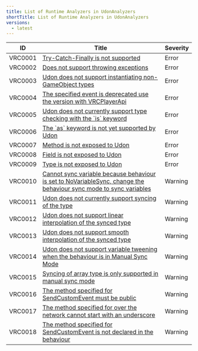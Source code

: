 ```yaml
---
title: List of Runtime Analyzers in UdonAnalyzers
shortTitle: List of Runtime Analyzers in UdonAnalyzers
versions:
  - latest
---
```


| ID      | Title                                                                                                                                | Severity |
| ------- | ------------------------------------------------------------------------------------------------------------------------------------ | -------- |
| VRC0001 | [Try\-Catch\-Finally is not supported](./udon/VRC0001/)                                                                              | Error    |
| VRC0002 | [Does not support throwing exceptions](./udon/VRC0002/)                                                                              | Error    |
| VRC0003 | [Udon does not support instantiating non\-GameObject types](./udon/VRC0003/)                                                         | Error    |
| VRC0004 | [The specified event is deprecated use the version with VRCPlayerApi](./udon/VRC0004/)                                               | Error    |
| VRC0005 | [Udon does not currently support type checking with the \`is\` keyword](./udon/VRC0005/)                                             | Error    |
| VRC0006 | [The \`as\` keyword is not yet supported by Udon](./udon/VRC0006/)                                                                   | Error    |
| VRC0007 | [Method is not exposed to Udon](./udon/VRC0007/)                                                                                     | Error    |
| VRC0008 | [Field is not exposed to Udon](./udon/VRC0008/)                                                                                      | Error    |
| VRC0009 | [Type is not exposed to Udon](./udon/VRC0009/)                                                                                       | Error    |
| VRC0010 | [Cannot sync variable because behaviour is set to NoVariableSync, change the behaviour sync mode to sync variables](./udon/VRC0010/) | Warning  |
| VRC0011 | [Udon does not currently support syncing of the type](./udon/VRC0011/)                                                               | Warning  |
| VRC0012 | [Udon does not support linear interpolation of the synced type](./udon/VRC0012/)                                                     | Warning  |
| VRC0013 | [Udon does not support smooth interpolation of the synced type](./udon/VRC0013/)                                                     | Warning  |
| VRC0014 | [Udon does not support variable tweening when the behaviour is in Manual Sync Mode](./udon/VRC0014/)                                 | Warning  |
| VRC0015 | [Syncing of array type is only supported in manual sync mode](./udon/VRC0015/)                                                       | Warning  |
| VRC0016 | [The method specified for SendCustomEvent must be public](./udon/VRC0016/)                                                           | Warning  |
| VRC0017 | [The method specified for over the network cannot start with an underscore](./udon/VRC0017/)                                         | Warning  |
| VRC0018 | [The method specified for SendCustomEvent is not declared in the behaviour](./udon/VRC0018/)                                         | Warning  |
